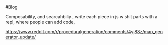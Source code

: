 #Blog

Composability, and searcahbiliy , write each piece in js w shit
parts with a repl, where people can add code,

https://www.reddit.com/r/proceduralgeneration/comments/4yj88z/map_generator_update/

